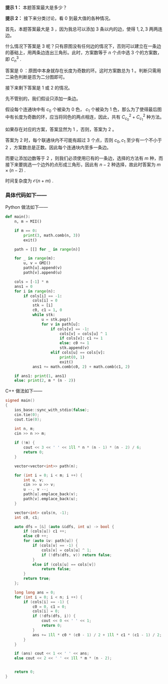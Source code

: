 **提示 1：** 本题答案最大是多少？

**提示 2：** 接下来分类讨论，看 $0$ 到最大值的各种情况。

首先，本题答案最大是 $3$ ，因为我总可以添加 $3$ 条以内的边，使得 $1,2,3$ 两两连边。

什么情况下答案是 $3$ 呢？只有原图没有任何边的情况下，否则可以建立在一条边的基础上，用两条边连出三角形。此时，方案数等于 $n$ 个点中选 $3$ 个的方案数，即 $C_n^3$ .

答案是 $0$ ：原图中本身就存在长度为奇数的环。这时方案数总为 $1$ 。判断只需用二染色判断是否为二分图即可。

接下来剩下答案是 $1$ 或 $2$ 的情况。

先不管别的，我们假设只添加一条边。

假设每个连通块中有 $c_0$ 个被染为 $0$ 色， $c_1$ 个被染为 $1$ 色，那么为了使得最后图中有长度为奇数的环，应当将同色的两点相连，因此，共有 $C_{c_0}^2+C_{c_1}^2$ 种方法。

如果存在对应的方案，答案显然为 $1$ ，否则，答案为 $2$ 。

答案为 $2$ 时，每个联通块内不可能有超过 $3$ 个点，否则 $c_0,c_1$ 至少有一个不小于 $2$ ，方案数总是正数。因此每个连通块内至多一条边。

而要让添加边数等于 $2$ ，则我们必须使用已有的一条边，选择的方法有 $m$ 种，而接下来要挑选一个边外的点形成三角形，因此有 $n-2$ 种选择，故此时答案为 $m\times(n-2)$ .

时间复杂度为 $\mathcal{O}(n + m)$ .

### 具体代码如下——

Python 做法如下——

```Python []
def main():
    n, m = MII()

    if m == 0:
        print(3, math.comb(n, 3))
        exit()

    path = [[] for _ in range(n)]

    for _ in range(m):
        u, v = GMI()
        path[u].append(v)
        path[v].append(u)

    cols = [-1] * n
    ans1 = 0
    for i in range(n):
        if cols[i] == -1:
            cols[i] = 0
            stk = [i]
            c0, c1 = 1, 0
            while stk:
                u = stk.pop()
                for v in path[u]:
                    if cols[v] == -1:
                        cols[v] = cols[u] ^ 1
                        if cols[v]: c1 += 1
                        else: c0 += 1
                        stk.append(v)
                    elif cols[u] == cols[v]:
                        print(0, 1)
                        exit()
            ans1 += math.comb(c0, 2) + math.comb(c1, 2)

    if ans1: print(1, ans1)
    else: print(2, m * (n - 2))
```

C++ 做法如下——

```cpp []
signed main()
{
    ios_base::sync_with_stdio(false);
    cin.tie(0);
    cout.tie(0);

    int n, m;
    cin >> n >> m;
    
    if (!m) {
        cout << 3 << ' ' << 1ll * n * (n - 1) * (n - 2) / 6;
        return 0;
    }

    vector<vector<int>> path(n);

    for (int i = 0; i < m; i ++) {
        int u, v;
        cin >> u >> v;
        u --, v --;
        path[u].emplace_back(v);
        path[v].emplace_back(u);
    }

    vector<int> cols(n, -1);
    int c0, c1;

    auto dfs = [&] (auto &&dfs, int u) -> bool {
        if (cols[u]) c1 ++;
        else c0 ++;
        for (auto &v: path[u]) {
            if (cols[v] == -1) {
                cols[v] = cols[u] ^ 1;
                if (!dfs(dfs, v)) return false;
            }
            else if (cols[u] == cols[v])
                return false;
        }
        return true;
    };

    long long ans = 0;
    for (int i = 0; i < n; i ++) {
        if (cols[i] == -1) {
            c0 = 0, c1 = 0;
            cols[i] = 0;
            if (!dfs(dfs, i)) {
                cout << 0 << ' ' << 1;
                return 0;
            }
            ans += 1ll * c0 * (c0 - 1) / 2 + 1ll * c1 * (c1 - 1) / 2;
        }
    }

    if (ans) cout << 1 << ' ' << ans;
    else cout << 2 << ' ' << 1ll * m * (n - 2);


    return 0;
}
```

